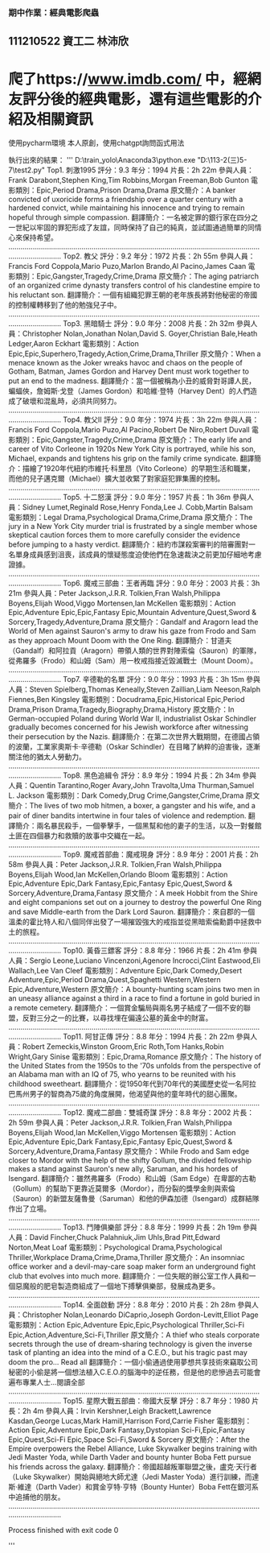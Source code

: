 ### 期中作業：經典電影爬蟲 
## 111210522 資工二 林沛欣
# 爬了https://www.imdb.com/ 中，經網友評分後的經典電影，還有這些電影的介紹及相關資訊

使用pycharm環境
本人原創，使用chatgpt詢問函式用法

執行出來的結果：
'''
D:\train_yolo\Anaconda3\python.exe "D:\113-2(三)5-7\test2.py" 
Top1. 刺激1995
評分：9.3
年分：1994
片長：2h 22m
參與人員：Frank Darabont,Stephen King,Tim Robbins,Morgan Freeman,Bob Gunton
電影類別：Epic,Period Drama,Prison Drama,Drama
原文簡介：A banker convicted of uxoricide forms a friendship over a quarter century with a hardened convict, while maintaining his innocence and trying to remain hopeful through simple compassion.
翻譯簡介：一名被定罪的銀行家在四分之一世紀以牢固的罪犯形成了友誼，同時保持了自己的純真，並試圖通過簡單的同情心來保持希望。
......................................................................................................................................................
Top2. 教父
評分：9.2
年分：1972
片長：2h 55m
參與人員：Francis Ford Coppola,Mario Puzo,Marlon Brando,Al Pacino,James Caan
電影類別：Epic,Gangster,Tragedy,Crime,Drama
原文簡介：The aging patriarch of an organized crime dynasty transfers control of his clandestine empire to his reluctant son.
翻譯簡介：一個有組織犯罪王朝的老​​年族長將對他秘密的帝國的控制權轉移到了他的勉強兒子中。
......................................................................................................................................................
Top3. 黑暗騎士
評分：9.0
年分：2008
片長：2h 32m
參與人員：Christopher Nolan,Jonathan Nolan,David S. Goyer,Christian Bale,Heath Ledger,Aaron Eckhart
電影類別：Action Epic,Epic,Superhero,Tragedy,Action,Crime,Drama,Thriller
原文簡介：When a menace known as the Joker wreaks havoc and chaos on the people of Gotham, Batman, James Gordon and Harvey Dent must work together to put an end to the madness.
翻譯簡介：當一個被稱為小丑的威脅對哥譚人民，蝙蝠俠，詹姆斯·戈登（James Gordon）和哈維·登特（Harvey Dent）的人們造成了破壞和混亂時，必須共同努力。
......................................................................................................................................................
Top4. 教父Ⅱ
評分：9.0
年分：1974
片長：3h 22m
參與人員：Francis Ford Coppola,Mario Puzo,Al Pacino,Robert De Niro,Robert Duvall
電影類別：Epic,Gangster,Tragedy,Crime,Drama
原文簡介：The early life and career of Vito Corleone in 1920s New York City is portrayed, while his son, Michael, expands and tightens his grip on the family crime syndicate.
翻譯簡介：描繪了1920年代紐約市維托·科里昂（Vito Corleone）的早期生活和職業，而他的兒子邁克爾（Michael）擴大並收緊了對家庭犯罪集團的控制。
......................................................................................................................................................
Top5. 十二怒漢
評分：9.0
年分：1957
片長：1h 36m
參與人員：Sidney Lumet,Reginald Rose,Henry Fonda,Lee J. Cobb,Martin Balsam
電影類別：Legal Drama,Psychological Drama,Crime,Drama
原文簡介：The jury in a New York City murder trial is frustrated by a single member whose skeptical caution forces them to more carefully consider the evidence before jumping to a hasty verdict.
翻譯簡介：紐約市謀殺案審判的陪審團對一名單身成員感到沮喪，該成員的懷疑態度迫使他們在急速裁決之前更加仔細地考慮證據。
......................................................................................................................................................
Top6. 魔戒三部曲：王者再臨
評分：9.0
年分：2003
片長：3h 21m
參與人員：Peter Jackson,J.R.R. Tolkien,Fran Walsh,Philippa Boyens,Elijah Wood,Viggo Mortensen,Ian McKellen
電影類別：Action Epic,Adventure Epic,Epic,Fantasy Epic,Mountain Adventure,Quest,Sword & Sorcery,Tragedy,Adventure,Drama
原文簡介：Gandalf and Aragorn lead the World of Men against Sauron's army to draw his gaze from Frodo and Sam as they approach Mount Doom with the One Ring.
翻譯簡介：甘道夫（Gandalf）和阿拉貢（Aragorn）帶領人類的世界對陣索倫（Sauron）的軍隊，從弗羅多（Frodo）和山姆（Sam）用一枚戒指接近毀滅戰士（Mount Doom）。
......................................................................................................................................................
Top7. 辛德勒的名單
評分：9.0
年分：1993
片長：3h 15m
參與人員：Steven Spielberg,Thomas Keneally,Steven Zaillian,Liam Neeson,Ralph Fiennes,Ben Kingsley
電影類別：Docudrama,Epic,Historical Epic,Period Drama,Prison Drama,Tragedy,Biography,Drama,History
原文簡介：In German-occupied Poland during World War II, industrialist Oskar Schindler gradually becomes concerned for his Jewish workforce after witnessing their persecution by the Nazis.
翻譯簡介：在第二次世界大戰期間，在德國占領的波蘭，工業家奧斯卡·辛德勒（Oskar Schindler）在目睹了納粹的迫害後，逐漸關注他的猶太人勞動力。
......................................................................................................................................................
Top8. 黑色追緝令
評分：8.9
年分：1994
片長：2h 34m
參與人員：Quentin Tarantino,Roger Avary,John Travolta,Uma Thurman,Samuel L. Jackson
電影類別：Dark Comedy,Drug Crime,Gangster,Crime,Drama
原文簡介：The lives of two mob hitmen, a boxer, a gangster and his wife, and a pair of diner bandits intertwine in four tales of violence and redemption.
翻譯簡介：兩名暴民殺手，一個拳擊手，一個黑幫和他的妻子的生活，以及一對餐館土匪在四個暴力和救贖的故事中交織在一起。
......................................................................................................................................................
Top9. 魔戒首部曲：魔戒現身
評分：8.9
年分：2001
片長：2h 58m
參與人員：Peter Jackson,J.R.R. Tolkien,Fran Walsh,Philippa Boyens,Elijah Wood,Ian McKellen,Orlando Bloom
電影類別：Action Epic,Adventure Epic,Dark Fantasy,Epic,Fantasy Epic,Quest,Sword & Sorcery,Adventure,Drama,Fantasy
原文簡介：A meek Hobbit from the Shire and eight companions set out on a journey to destroy the powerful One Ring and save Middle-earth from the Dark Lord Sauron.
翻譯簡介：來自郡的一個溫柔的霍比特人和八個同伴出發了一場摧毀強大的戒指並從黑暗索倫勳爵中拯救中土的旅程。
......................................................................................................................................................
Top10. 黃昏三鏢客
評分：8.8
年分：1966
片長：2h 41m
參與人員：Sergio Leone,Luciano Vincenzoni,Agenore Incrocci,Clint Eastwood,Eli Wallach,Lee Van Cleef
電影類別：Adventure Epic,Dark Comedy,Desert Adventure,Epic,Period Drama,Quest,Spaghetti Western,Western Epic,Adventure,Western
原文簡介：A bounty-hunting scam joins two men in an uneasy alliance against a third in a race to find a fortune in gold buried in a remote cemetery.
翻譯簡介：一個賞金騙局與兩名男子結成了一個不安的聯盟，反對三分之一的比賽，以尋找埋在偏遠公墓的黃金中的財富。
......................................................................................................................................................
Top11. 阿甘正傳
評分：8.8
年分：1994
片長：2h 22m
參與人員：Robert Zemeckis,Winston Groom,Eric Roth,Tom Hanks,Robin Wright,Gary Sinise
電影類別：Epic,Drama,Romance
原文簡介：The history of the United States from the 1950s to the '70s unfolds from the perspective of an Alabama man with an IQ of 75, who yearns to be reunited with his childhood sweetheart.
翻譯簡介：從1950年代到70年代的美國歷史從一名阿拉巴馬州男子的智商為75歲的角度展開，他渴望與他的童年時代的甜心團聚。
......................................................................................................................................................
Top12. 魔戒二部曲：雙城奇謀
評分：8.8
年分：2002
片長：2h 59m
參與人員：Peter Jackson,J.R.R. Tolkien,Fran Walsh,Philippa Boyens,Elijah Wood,Ian McKellen,Viggo Mortensen
電影類別：Action Epic,Adventure Epic,Dark Fantasy,Epic,Fantasy Epic,Quest,Sword & Sorcery,Adventure,Drama,Fantasy
原文簡介：While Frodo and Sam edge closer to Mordor with the help of the shifty Gollum, the divided fellowship makes a stand against Sauron's new ally, Saruman, and his hordes of Isengard.
翻譯簡介：雖然弗羅多（Frodo）和山姆（Sam Edge）在卑鄙的古勒（Gollum）的幫助下更靠近莫爾多（Mordor），而分裂的獎學金則與索倫（Sauron）的新盟友薩魯曼（Saruman）和他的伊森加德（Isengard）成群結隊作出了立場。
......................................................................................................................................................
Top13. 鬥陣俱樂部
評分：8.8
年分：1999
片長：2h 19m
參與人員：David Fincher,Chuck Palahniuk,Jim Uhls,Brad Pitt,Edward Norton,Meat Loaf
電影類別：Psychological Drama,Psychological Thriller,Workplace Drama,Crime,Drama,Thriller
原文簡介：An insomniac office worker and a devil-may-care soap maker form an underground fight club that evolves into much more.
翻譯簡介：一位失眠的辦公室工作人員和一個惡魔般的肥皂製造商組成了一個地下搏擊俱樂部，發展成為更多。
......................................................................................................................................................
Top14. 全面啟動
評分：8.8
年分：2010
片長：2h 28m
參與人員：Christopher Nolan,Leonardo DiCaprio,Joseph Gordon-Levitt,Elliot Page
電影類別：Action Epic,Adventure Epic,Epic,Psychological Thriller,Sci-Fi Epic,Action,Adventure,Sci-Fi,Thriller
原文簡介：A thief who steals corporate secrets through the use of dream-sharing technology is given the inverse task of planting an idea into the mind of a C.E.O., but his tragic past may doom the pro... Read all
翻譯簡介：一個小偷通過使用夢想共享技術來竊取公司秘密的小偷是將一個想法植入C.E.O.的腦海中的逆任務，但是他的悲慘過去可能會遍布專業人士...閱讀全部
......................................................................................................................................................
Top15. 星際大戰五部曲：帝國大反擊
評分：8.7
年分：1980
片長：2h 4m
參與人員：Irvin Kershner,Leigh Brackett,Lawrence Kasdan,George Lucas,Mark Hamill,Harrison Ford,Carrie Fisher
電影類別：Action Epic,Adventure Epic,Dark Fantasy,Dystopian Sci-Fi,Epic,Fantasy Epic,Quest,Sci-Fi Epic,Space Sci-Fi,Sword & Sorcery
原文簡介：After the Empire overpowers the Rebel Alliance, Luke Skywalker begins training with Jedi Master Yoda, while Darth Vader and bounty hunter Boba Fett pursue his friends across the galaxy.
翻譯簡介：帝國超越叛軍聯盟之後，盧克·天行者（Luke Skywalker）開始與絕地大師尤達（Jedi Master Yoda）進行訓練，而達斯·維達（Darth Vader）和賞金亨特·亨特（Bounty Hunter）Boba Fett在銀河系中追捕他的朋友。
......................................................................................................................................................

Process finished with exit code 0

'''